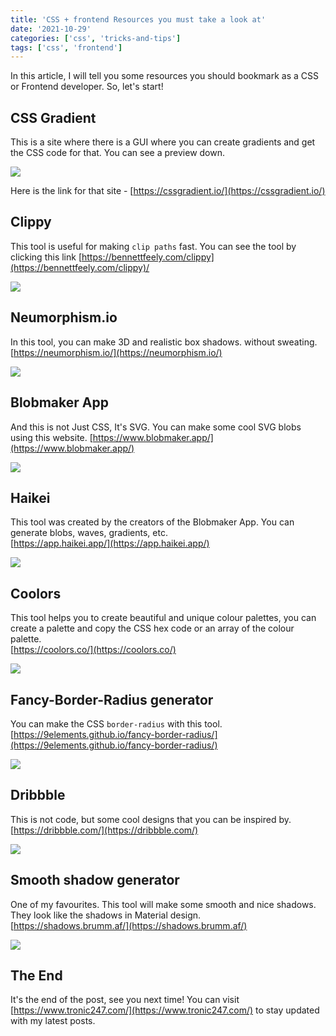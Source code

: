 ```yaml
---
title: 'CSS + frontend Resources you must take a look at'
date: '2021-10-29'
categories: ['css', 'tricks-and-tips']
tags: ['css', 'frontend']
---
```


In this article, I will tell you some resources you should bookmark as a CSS or Frontend developer. So, let's start!

## CSS Gradient

This is a site where there is a GUI where you can create gradients and get the CSS code for that. You can see a preview down.

![](https://user-images.githubusercontent.com/76736580/139233635-6c32b411-a36c-4163-b20f-764dd88f0af4.png)

Here is the link for that site - [https://cssgradient.io/](https://cssgradient.io/)

## Clippy

This tool is useful for making `clip paths` fast. You can see the tool by clicking this link [https://bennettfeely.com/clippy](https://bennettfeely.com/clippy)/

![](https://user-images.githubusercontent.com/76736580/139234329-6b94d563-965d-480c-a9cd-73a8dc7456cc.png)

## Neumorphism.io

In this tool, you can make 3D and realistic box shadows. without sweating. [https://neumorphism.io/](https://neumorphism.io/)

![](https://user-images.githubusercontent.com/76736580/139234924-733b4b19-c7d7-43da-bcfe-c5bb73668d3e.png)

## Blobmaker App

And this is not Just CSS, It's SVG. You can make some cool SVG blobs using this website. [https://www.blobmaker.app/](https://www.blobmaker.app/)

![](https://user-images.githubusercontent.com/76736580/139235128-adf0e274-1f1a-44eb-8682-1c49a85ae851.png)

## Haikei

This tool was created by the creators of the Blobmaker App. You can generate blobs, waves, gradients, etc.  
[https://app.haikei.app/](https://app.haikei.app/)

![](https://user-images.githubusercontent.com/76736580/139235677-5db6f5f9-b463-477b-9d68-b81845a0e4e8.png)

## Coolors

This tool helps you to create beautiful and unique colour palettes, you can create a palette and copy the CSS hex code or an array of the colour palette.  
[https://coolors.co/](https://coolors.co/)

![](https://user-images.githubusercontent.com/76736580/139236606-e1805254-9056-47ac-a2de-d2e6de4d690f.png)

## Fancy-Border-Radius generator

You can make the CSS `border-radius` with this tool. [https://9elements.github.io/fancy-border-radius/](https://9elements.github.io/fancy-border-radius/)

![](https://user-images.githubusercontent.com/76736580/139237432-99420a9e-662f-4f95-b87c-5214a3719140.png)

## Dribbble

This is not code, but some cool designs that you can be inspired by.  
[https://dribbble.com/](https://dribbble.com/)

![](https://user-images.githubusercontent.com/76736580/139237860-68bb7807-2d95-4b2f-9af3-dd9908e6cd03.png)

## Smooth shadow generator

One of my favourites. This tool will make some smooth and nice shadows. They look like the shadows in Material design.  
[https://shadows.brumm.af/](https://shadows.brumm.af/)

![](https://user-images.githubusercontent.com/76736580/139238531-808cb465-91a7-4162-8c78-3efef436e500.png)

## The End

It's the end of the post, see you next time! You can visit [https://www.tronic247.com/](https://www.tronic247.com/) to stay updated with my latest posts.

